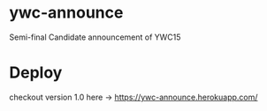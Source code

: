 # ywc-announce
Semi-final Candidate announcement of YWC15

# Deploy
checkout version 1.0 here -> https://ywc-announce.herokuapp.com/
